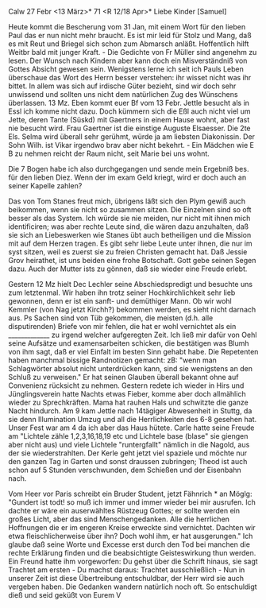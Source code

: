  Calw 27 Febr <13 März>* 71
 <R 12/18 Apr>*
Liebe Kinder [Samuel]

Heute kommt die Bescherung vom 31 Jan, mit einem Wort für den lieben Paul das er nun nicht mehr braucht. Es ist mir leid für Stolz und Mang, daß es mit Reut und Briegel sich schon zum Abmarsch anläßt. Hoffentlich hilft Weitbr bald mit junger Kraft. - Die Gedichte von Fr Müller sind angenehm zu lesen. Der Wunsch nach Kindern aber kann doch ein Misverständniß von Gottes Absicht gewesen sein. Wenigstens lerne ich seit ich Pauls Leben überschaue das Wort des Herrn besser verstehen: ihr wisset nicht was ihr bittet. In allem was sich auf irdische Güter bezieht, sind wir doch sehr unwissend und sollten uns nicht dem natürlichen Zug des Wünschens überlassen. 
13 Mz. Eben kommt euer Bf vom 13 Febr. Jettle besucht als in Essl ich komme nicht dazu. Doch kümmern sich die Eßl auch nicht viel um Jette, deren Tante (Süskd) mit Gaertners in einem Hause wohnt, aber fast nie besucht wird. Frau Gaertner ist die einstige Auguste Elsaesser. Die 2te Els. Selma wird überall sehr gerühmt, würde ja am liebsten Diakonissin. Der Sohn Wilh. ist Vikar irgendwo brav aber nicht bekehrt. - Ein Mädchen wie E B zu nehmen reicht der Raum nicht, seit Marie bei uns wohnt.

Die 7 Bogen habe ich also durchgegangen und sende mein Ergebniß bes. für den lieben Diez. Wenn der im exam Geld kriegt, wird er doch auch an seiner Kapelle zahlen?

Das von Tom Stanes freut mich, übrigens läßt sich den Plym gewiß auch beikommen, wenn sie nicht so zusammen sitzen. Die Einzelnen sind so oft besser als das System. Ich würde sie nie meiden, nur nicht mit ihnen mich identificiren; was aber rechte Leute sind, die wären dazu anzuhalten, daß sie sich an Liebeswerken wie Stanes übt auch betheiligen und die Mission mit auf dem Herzen tragen. Es gibt sehr liebe Leute unter ihnen, die nur im syst sitzen, weil es zuerst sie zu freien Christen gemacht hat. 
Daß Jessie Grov heirathet, ist uns beiden eine frohe Botschaft. Gott gebe seinen Segen dazu. Auch der Mutter ists zu gönnen, daß sie wieder eine Freude erlebt.

Gestern 12 Mz hielt Dec Lechler seine Abschiedspredigt und besuchte uns zum letztenmal. Wir haben ihn trotz seiner Hochkirchlichkeit sehr lieb gewonnen, denn er ist ein sanft- und demüthiger Mann. Ob wir wohl Kemmler (von Nag jetzt Kirchh?) bekommen werden, es sieht nicht darnach aus. 
Ps Sachen sind von Tüb gekommen, die meisten (d.h. alle disputirenden) Briefe von mir fehlen, die hat er wohl vernichtet als ein _____________ zu irgend welcher aufgeregten Zeit. Ich ließ mir dafür von Oehl seine Aufsätze und examensarbeiten schicken, die bestätigen was Blumh von ihm sagt, daß er viel Einfalt im besten Sinn gehabt habe. Die Repetenten haben manchmal bissige Randnotizen gemacht: zB: "wenn man Schlagwörter absolut nicht unterdrücken kann, sind sie wenigstens an den Schluß zu verweisen." Er hat seinen Glauben überall bekannt ohne auf Convenienz rücksicht zu nehmen. 
Gestern redete ich wieder in Hirs und Jünglingsverein hatte Nachts etwas Fieber, komme aber doch allmählich wieder zu Sprechkräften. Mama hat rauhen Hals und schwitzte die ganze Nacht hindurch. Am 9 kam Jettle nach 14tägiger Abwesenheit in Stuttg, da sie denn Illumination Umzug und all die Herrlichkeiten des 6-8 gesehen hat. Unser Fest war am 4 da ich aber das Haus hütete. Carle hatte seine Freude am "Lichtele zähle 1,2,3,16,18,19 etc und Lichtele base (blase" sie giengen aber nicht aus) und viele Lichtele "runtergfallt" nämlich in die Nagold, aus der sie wiederstrahlten. Der Kerle geht jetzt viel spaziele und möchte nur den ganzen Tag in Garten und sonst draussen zubringen; Theod ist auch schon auf 5 Stunden verschwunden, dem Schießen und der Eisenbahn nach.

Vom Heer vor Paris schreibt ein Bruder Student, jetzt Fähnrich <Spaich>* an Möglg: "Gundert ist todt! so muß ich immer und immer wieder bei mir ausrufen. Ich dachte er wäre ein auserwähltes Rüstzeug Gottes; er sollte werden ein großes Licht, aber das sind Menschengedanken. Alle die herrlichen Hoffnungen die er im engeren Kreise erweckte sind vernichtet. Dachten wir etwa fleischlicherweise über ihn? Doch wohl ihm, er hat ausgerungen." Ich glaube daß seine Worte und Excesse erst durch den Tod bei manchen die rechte Erklärung finden und die beabsichtigte Geisteswirkung thun werden. Ein Freund hatte ihm vorgeworfen: Du gehst über die Schrift hinaus, sie sagt Trachtet am ersten - Du machst daraus: Trachtet ausschließlich - Nun in unserer Zeit ist diese Übertreibung entschuldbar, der Herr wird sie auch vergeben haben. Die Gedanken wandern natürlich noch oft. So entschuldigt dieß und seid geküßt von
 Eurem V
